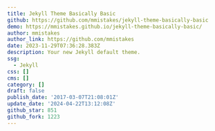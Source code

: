 ```yaml
---
title: Jekyll Theme Basically Basic
github: https://github.com/mmistakes/jekyll-theme-basically-basic
demo: https://mmistakes.github.io/jekyll-theme-basically-basic/
author: mmistakes
author_link: https://github.com/mmistakes
date: 2023-11-29T07:36:28.383Z
description: Your new Jekyll default theme.
ssg:
  - Jekyll
css: []
cms: []
category: []
draft: false
publish_date: '2017-03-07T21:08:01Z'
update_date: '2024-04-22T13:12:08Z'
github_star: 851
github_fork: 1223
---
```

